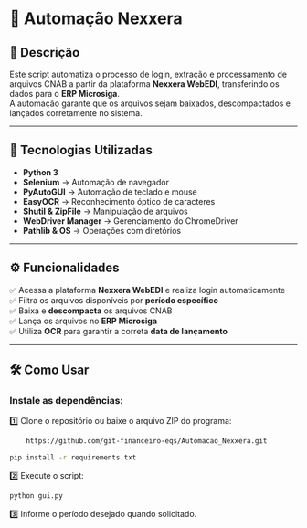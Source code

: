 # 📂 Automação Nexxera

## 📌 Descrição
Este script automatiza o processo de login, extração e processamento de arquivos CNAB a partir da plataforma **Nexxera WebEDI**, transferindo os dados para o **ERP Microsiga**.  
A automação garante que os arquivos sejam baixados, descompactados e lançados corretamente no sistema.

---

## 🚀 Tecnologias Utilizadas
- **Python 3**
- **Selenium** → Automação de navegador  
- **PyAutoGUI** → Automação de teclado e mouse  
- **EasyOCR** → Reconhecimento óptico de caracteres  
- **Shutil & ZipFile** → Manipulação de arquivos  
- **WebDriver Manager** → Gerenciamento do ChromeDriver  
- **Pathlib & OS** → Operações com diretórios  

---

## ⚙️ Funcionalidades
✅ Acessa a plataforma **Nexxera WebEDI** e realiza login automaticamente  
✅ Filtra os arquivos disponíveis por **período específico**  
✅ Baixa e **descompacta** os arquivos CNAB  
✅ Lança os arquivos no **ERP Microsiga**  
✅ Utiliza **OCR** para garantir a correta **data de lançamento**  

---

## 🛠️ Como Usar

### Instale as dependências:

1️⃣ Clone o repositório ou baixe o arquivo ZIP do programa:
```bash
    https://github.com/git-financeiro-eqs/Automacao_Nexxera.git
```
```bash
pip install -r requirements.txt
```
2️⃣ Execute o script:
```bash
python gui.py
```
3️⃣ Informe o período desejado quando solicitado.
